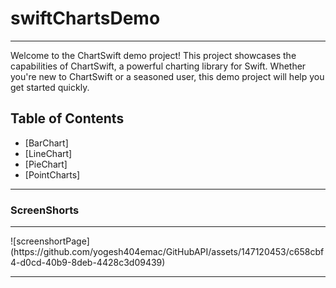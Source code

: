 # swiftChartsDemo

<hr>

Welcome to the ChartSwift demo project! This project showcases the capabilities of ChartSwift, a powerful charting library for Swift. Whether you're new to ChartSwift or a seasoned user, this demo project will help you get started quickly.

## Table of Contents

- [BarChart]
- [LineChart]
- [PieChart]
- [PointCharts]

<hr>

### ScreenShorts 
<hr>
![screenshortPage](https://github.com/yogesh404emac/GitHubAPI/assets/147120453/c658cbf4-d0cd-40b9-8deb-4428c3d09439)
<hr>
